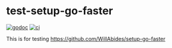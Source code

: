 # test-setup-go-faster

[![godoc](https://pkg.go.dev/badge/github.com/willabides/test-setup-go-faster.svg)](https://pkg.go.dev/github.com/willabides/test-setup-go-faster)
[![ci](https://github.com/WillAbides/test-setup-go-faster/workflows/ci/badge.svg?branch=main&event=push)](https://github.com/WillAbides/test-setup-go-faster/actions?query=workflow%3Aci+branch%3Amain+event%3Apush)

This is for testing https://github.com/WillAbides/setup-go-faster
